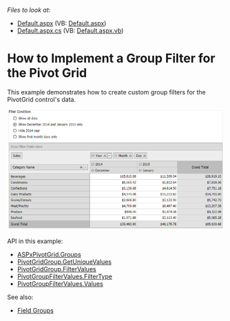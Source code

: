<!-- default file list -->
*Files to look at*:

* [Default.aspx](./CS/ASPxPivotGrid_GroupFilter/Default.aspx) (VB: [Default.aspx](./VB/ASPxPivotGrid_GroupFilter/Default.aspx))
* [Default.aspx.cs](./CS/ASPxPivotGrid_GroupFilter/Default.aspx.cs) (VB: [Default.aspx.vb](./VB/ASPxPivotGrid_GroupFilter/Default.aspx.vb))
<!-- default file list end -->
# How to Implement a Group Filter for the Pivot Grid


This example demonstrates how to create custom group filters for the PivotGrid control's data.

![screenshot](https://github.com/DevExpress-Examples/how-to-implement-the-group-filter-for-a-pivotgrid-e3721/blob/13.1.5%2B/images/screenshot.png)

API in this example:

* [ASPxPivotGrid.Groups](https://docs.devexpress.com/AspNet/DevExpress.Web.ASPxPivotGrid.ASPxPivotGrid.Groups)
* [PivotGridGroup.GetUniqueValues](https://docs.devexpress.com/CoreLibraries/DevExpress.XtraPivotGrid.PivotGridGroup.GetUniqueValues(System.Object--))
* [PivotGridGroup.FilterValues](https://docs.devexpress.com/CoreLibraries/DevExpress.XtraPivotGrid.PivotGridGroup.FilterValues)
* [PivotGroupFilterValues.FilterType](https://docs.devexpress.com/CoreLibraries/DevExpress.XtraPivotGrid.PivotGroupFilterValues.FilterType)
* [PivotGroupFilterValues.Values](https://docs.devexpress.com/CoreLibraries/DevExpress.XtraPivotGrid.PivotGroupFilterValues.Values)


See also:

* [Field Groups](https://docs.devexpress.com/AspNet/7264)
